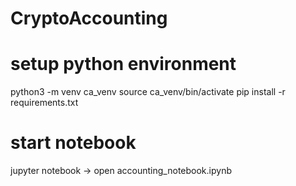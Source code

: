 # CryptoAccounting

# setup python environment
python3 -m venv ca_venv 
source ca_venv/bin/activate
pip install -r requirements.txt

# start notebook 
jupyter notebook
-> open accounting_notebook.ipynb